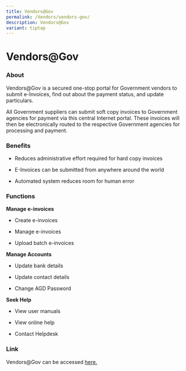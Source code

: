 ```yaml
---
title: Vendors@Gov
permalink: /Vendors/vendors-gov/
description: Vendors@Gov
variant: tiptap
---
```

<h1>Vendors@Gov</h1>
<h3>About</h3>
<p>Vendors@Gov is a secured one-stop portal for Government vendors to submit
e-Invoices, find out about the payment status, and update particulars.</p>
<p>All Government suppliers can submit soft copy invoices to Government agencies
for payment via this central Internet portal. These invoices will then
be electronically routed to the respective Government agencies for processing
and payment.</p>
<h3>Benefits</h3>
<ul data-tight="true" class="tight">
<li>
<p>Reduces administrative effort required for hard copy invoices</p>
</li>
<li>
<p>E-Invoices can be submitted from anywhere around the world</p>
</li>
<li>
<p>Automated system reduces room for human error</p>
</li>
</ul>
<h3>Functions</h3>
<p><strong>Manage e-invoices</strong>
</p>
<ul data-tight="true" class="tight">
<li>
<p>Create e-invoices</p>
</li>
<li>
<p>Manage e-invoices</p>
</li>
<li>
<p>Upload batch e-invoices</p>
</li>
</ul>
<p><strong>Manage Accounts</strong>
</p>
<ul data-tight="true" class="tight">
<li>
<p>Update bank details</p>
</li>
<li>
<p>Update contact details</p>
</li>
<li>
<p>Change AGD Password</p>
</li>
</ul>
<p><strong>Seek Help</strong>
</p>
<ul data-tight="true" class="tight">
<li>
<p>View user manuals</p>
</li>
<li>
<p>View online help</p>
</li>
<li>
<p>Contact Helpdesk</p>
</li>
</ul>
<h3>Link</h3>
<p>Vendors@Gov can be accessed <a href="https://www.vendors.gov.sg/" rel="noopener nofollow" target="_blank">here.</a>
</p>
<p></p>
